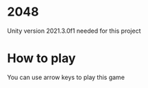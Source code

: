 # 2048

Unity version 2021.3.0f1 needed for this project

# How to play
You can use arrow keys to play this game
